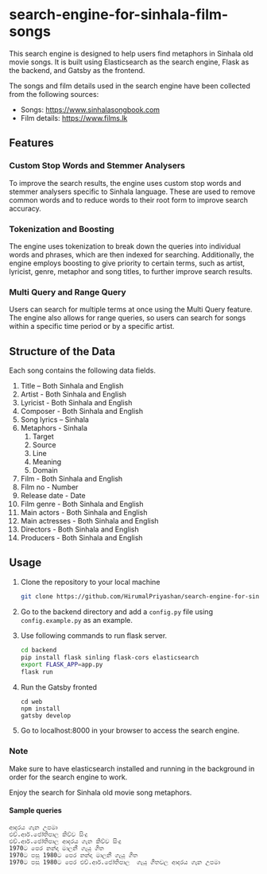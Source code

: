 # search-engine-for-sinhala-film-songs

This search engine is designed to help users find metaphors in Sinhala old movie songs. It is built using Elasticsearch as the search engine, Flask as the backend, and Gatsby as the frontend.

The songs and film details used in the search engine have been collected from the following sources:

- Songs: https://www.sinhalasongbook.com
- Film details: https://www.films.lk

## Features

### Custom Stop Words and Stemmer Analysers

To improve the search results, the engine uses custom stop words and stemmer analysers specific to Sinhala language. These are used to remove common words and to reduce words to their root form to improve search accuracy.

### Tokenization and Boosting
The engine uses tokenization to break down the queries into individual words and phrases, which are then indexed for searching. Additionally, the engine employs boosting to give priority to certain terms, such as artist, lyricist, genre, metaphor and song titles, to further improve search results.

### Multi Query and Range Query
Users can search for multiple terms at once using the Multi Query feature. The engine also allows for range queries, so users can search for songs within a specific time period or by a specific artist.

## Structure of the Data

Each song contains the following data fields.

1. Title – Both Sinhala and English
2. Artist - Both Sinhala and English
3. Lyricist - Both Sinhala and English
4. Composer - Both Sinhala and English
5. Song lyrics – Sinhala
6. Metaphors - Sinhala
    1. Target
    2. Source
    3. Line
    4. Meaning
    5. Domain
7. Film - Both Sinhala and English
8. Film no - Number
9. Release date - Date
10. Film genre - Both Sinhala and English
11. Main actors - Both Sinhala and English
12. Main actresses - Both Sinhala and English
13. Directors - Both Sinhala and English
14. Producers - Both Sinhala and English

## Usage

1. Clone the repository to your local machine

    ```sh
    git clone https://github.com/HirumalPriyashan/search-engine-for-sinhala-film-songs
    ```

2. Go to the backend directory and add a `config.py` file using `config.example.py` as an example.
3. Use following commands to run flask server.
    ```sh
    cd backend
    pip install flask sinling flask-cors elasticsearch
    export FLASK_APP=app.py
    flask run
    ```

4. Run the Gatsby fronted
    ```
    cd web
    npm install
    gatsby develop
    ```

5. Go to localhost:8000 in your browser to access the search engine.

### Note
Make sure to have elasticsearch installed and running in the background in order for the search engine to work.

Enjoy the search for Sinhala old movie song metaphors.

#### Sample queries
```
ආදරය ගැන උපමා
එච්.ආර්.ජෝතිපාල කිව්ව සිංදු
එච්.ආර්.ජෝතිපාල ආදරය ගැන කිව්ව සිංදු
1970ට පෙර නන්දා මාලනී ගැයූ ගීත
1970ට පසු 1980ට පෙර නන්දා මාලනී ගැයූ ගීත
1970ට පසු 1980ට පෙර එච්.ආර්.ජෝතිපාල  ගැයූ ගීතවල ආදරය ගැන උපමා
```